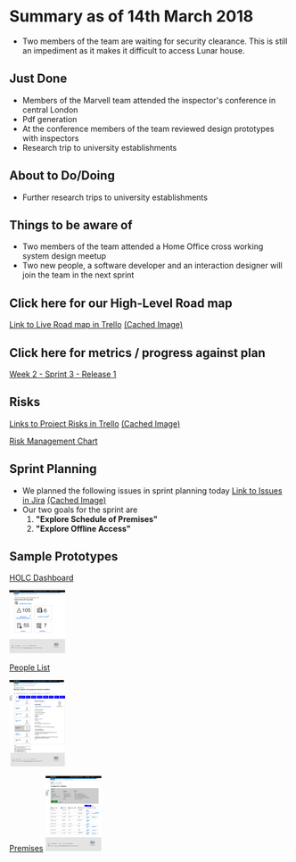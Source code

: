 # Summary as of 14th March 2018
* Two members of the team are waiting for security clearance. This is still an impediment as it makes it difficult to access Lunar house.

## Just Done
* Members of the Marvell team attended the inspector's conference in central London
* Pdf generation
* At the conference members of the team reviewed design prototypes with inspectors
* Research trip to university establishments

## About to Do/Doing
* Further research trips to university establishments

## Things to be aware of
* Two members of the team attended a Home Office  cross working system design meetup
* Two new people, a software developer and an interaction designer will join the team in the next sprint

## Click here for our High-Level Road map
[Link to Live Road map in Trello](https://trello.com/b/gDQdE01u/asl-roadmap)    [\(Cached Image\)](graphs/ASLRoadMap14032018.png)

## Click here for metrics / progress against plan
[Week 2 - Sprint 3 - Release 1](graphs/progress14032018.png)

## Risks
[Links to Project Risks in Trello](https://trello.com/b/VuFuCL7t/risk-register-and-kpis-asl-delivery)    [\(Cached Image\)](graphs/ASLRiskRegister14032018.png)

[Risk Management Chart](graphs/risk14032018.png)

## Sprint Planning
* We planned the following issues in sprint planning today [Link to Issues in Jira](https://jira.digital.homeoffice.gov.uk/secure/RapidBoard.jspa?rapidView=261)    [\(Cached Image\)](graphs/sprint14032018.png)
* Our two goals for the sprint are
	1. **"Explore Schedule of Premises"**
	2. **"Explore Offline Access"**

## Sample Prototypes
[HOLC Dashboard](graphs/dashboard_holc_icon.png)

<a href="graphs/dashboard_holc_icon.png"><img src="graphs/dashboard_holc_icon.png" alt="HTML5 Icon" width="100"></a>

[People List](graphs/people_list.png)

<a href="graphs/people_list.png"><img src="graphs/people_list.png" alt="HTML5 Icon" width="100"></a>

[Premises](graphs/premises.png)
<a href="graphs/premises.png"><img src="graphs/premises.png" alt="HTML5 Icon" width="100"></a>

